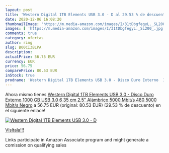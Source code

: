 ```yaml
---
layout: post
title: 'Western Digital 1TB Elements USB 3.0 - D al 29.53 % de descuento'
date: 2020-12-06 16:08:20
thumbnailImage: 'https://m.media-amazon.com/images/I/31tDbgfegyL._SL200_.jpg'
images: [ 'https://m.media-amazon.com/images/I/31tDbgfegyL._SL200_.jpg' ]
comments: true
category: ofertas
author: ring
slug: B00CI3BLPA
description:
actualPrice: 56.75 EUR
currency: EUR
price: 56.75
comparePrice: 80.53 EUR
inStock: true
prodname: 'Western Digital 1TB Elements USB 3.0 - Disco Duro Externo  1000 GB  USB 3.0  6 35 cm  2.5"   Alámbrico  5000 Mbit/s  480  5000 Mbit/s  Negro'
---
```


Ahora mismo tienes [Western Digital 1TB Elements USB 3.0 - Disco Duro Externo  1000 GB  USB 3.0  6 35 cm  2.5"   Alámbrico  5000 Mbit/s  480  5000 Mbit/s  Negro](https://www.amazon.es/dp/B00CI3BLPA/?tag=tolees-21) a 56.75 EUR (original: 80.53 EUR) (29.53 %  de descuento) en el siguiente enlace!

[![Western Digital 1TB Elements USB 3.0 - D](https://m.media-amazon.com/images/I/31tDbgfegyL._SL200_.jpg)](https://www.amazon.es/dp/B00CI3BLPA/?tag=tolees-21)

[Visítala!!!](https://www.amazon.es/dp/B00CI3BLPA/?tag=tolees-21)

Links participate in Amazon Associate program and might generate a comission on qualifying sales
